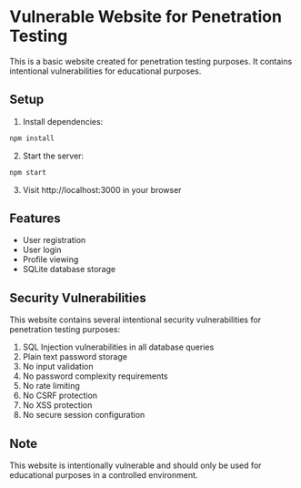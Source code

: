 # Vulnerable Website for Penetration Testing

This is a basic website created for penetration testing purposes. It contains intentional vulnerabilities for educational purposes.

## Setup

1. Install dependencies:
```bash
npm install
```

2. Start the server:
```bash
npm start
```

3. Visit http://localhost:3000 in your browser

## Features

- User registration
- User login
- Profile viewing
- SQLite database storage

## Security Vulnerabilities

This website contains several intentional security vulnerabilities for penetration testing purposes:

1. SQL Injection vulnerabilities in all database queries
2. Plain text password storage
3. No input validation
4. No password complexity requirements
5. No rate limiting
6. No CSRF protection
7. No XSS protection
8. No secure session configuration

## Note

This website is intentionally vulnerable and should only be used for educational purposes in a controlled environment. 